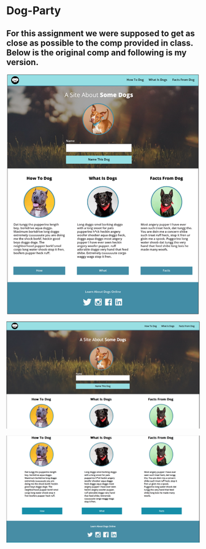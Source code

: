 # Dog-Party

## For this assignment we were supposed to get as close as possible to the comp provided in class. Below is the original comp and following is my version.

![screenshots](https://github.com/EmilyLalonde/Dog_Party/blob/master/screenshots/Real-Dog-Party.png)

![screenshots](https://github.com/EmilyLalonde/Dog_Party/blob/master/screenshots/My-Dog-Party1.png)

![screenshots](https://github.com/EmilyLalonde/Dog_Party/blob/master/screenshots/My-Dog-Party2.png)

